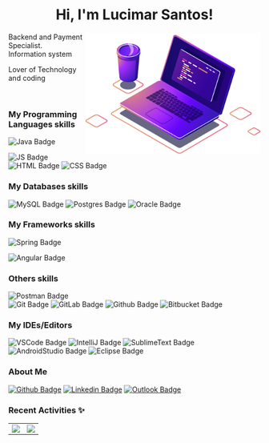 <h1 align="center">Hi, I'm Lucimar Santos!</h1><img align="right" src="https://github.com/Rubenscode/Rubenscode/blob/main/img/computer.png" width="350"/>

Backend and Payment Specialist.
<br>
Information system

[comment]: <> (:alien:)

Lover of Technology and coding 

[comment]: <> (:purple_heart:)

<br>

### My Programming Languages skills
![Java Badge](https://img.shields.io/badge/Java-%23ED8B00.svg?&style=for-the-badge&logo=java&logoColor=white?logoWidth=40)

[comment]: <> (![Dart Badge]&#40;https://img.shields.io/badge/dart-%230175C2.svg?style=for-the-badge&logo=dart&logoColor=white&#41;)

[comment]: <> (![Kotlin Badge]&#40;https://img.shields.io/badge/kotlin-%230095D5.svg?style=for-the-badge&logo=kotlin&logoColor=white&#41;)

[comment]: <> (![PHP Badge]&#40;https://img.shields.io/badge/php-%23777BB4.svg?style=for-the-badge&logo=php&logoColor=white&#41;)

[comment]: <> (<br>)
![JS Badge](https://img.shields.io/badge/javascript-%23323330.svg?style=for-the-badge&logo=javascript&logoColor=%23F7DF1E)
![HTML Badge](https://img.shields.io/badge/html5-%23E34F26.svg?style=for-the-badge&logo=html5&logoColor=white)
![CSS Badge](https://img.shields.io/badge/css3-%231572B6.svg?style=for-the-badge&logo=css3&logoColor=white)

[comment]: <> (<br>)

### My Databases skills
![MySQL Badge](https://img.shields.io/badge/mysql-%2300f.svg?style=for-the-badge&logo=mysql&logoColor=white)
![Postgres Badge](https://img.shields.io/badge/postgres-%23316192.svg?style=for-the-badge&logo=postgresql&logoColor=white)
![Oracle Badge](https://img.shields.io/badge/oracle-%23F00000.svg?style=for-the-badge&logo=oracle&logoColor=white)
<br>

### My Frameworks skills
![Spring Badge](https://img.shields.io/badge/Spring%20-%236DB33F.svg?&style=for-the-badge&logo=spring&logoColor=white)

[comment]: <> (![Flutter Badge]&#40;https://img.shields.io/badge/Flutter-%2302569B.svg?style=for-the-badge&logo=Flutter&logoColor=white&#41;)
![Angular Badge](https://img.shields.io/badge/angular.js-%23E23237.svg?style=for-the-badge&logo=angularjs&logoColor=white)
<br>

### Others skills

[comment]: <> (![Docker Badge]&#40;https://img.shields.io/badge/Docker-0FAAFF.svg?&style=for-the-badge&logo=docker&logoColor=white&#41;)

[comment]: <> (![Kubernets Badge]&#40;https://img.shields.io/badge/kubernetes-%23326ce5.svg?style=for-the-badge&logo=kubernetes&logoColor=white&#41;)
![Postman Badge](https://img.shields.io/badge/Postman-FF6C37?style=for-the-badge&logo=postman&logoColor=red)
<br>
![Git Badge](https://img.shields.io/badge/git-%23F05033.svg?style=for-the-badge&logo=git&logoColor=white)
![GitLab Badge](https://img.shields.io/badge/gitlab-%23181717.svg?style=for-the-badge&logo=gitlab&logoColor=white)
![Github Badge](https://img.shields.io/badge/github-%23121011.svg?style=for-the-badge&logo=github&logoColor=white)
![Bitbucket Badge](https://img.shields.io/badge/bitbucket-%230047B3.svg?style=for-the-badge&logo=bitbucket&logoColor=white)
<br>

### My IDEs/Editors
![VSCode Badge](https://img.shields.io/badge/Visual_Studio_Code-0078d7.svg?style=for-the-badge&logo=visual-studio-code&logoColor=white)
![IntelliJ Badge](https://img.shields.io/badge/IntelliJ_IDEA-000000.svg?style=for-the-badge&logo=intellij-idea&logoColor=white)
![SublimeText Badge](https://img.shields.io/badge/sublime_text-%23575757.svg?style=for-the-badge&logo=sublime-text&logoColor=important)
![AndroidStudio Badge](https://img.shields.io/badge/Android_Studio-01DE7A.svg?style=for-the-badge&logo=android-studio&logoColor=white)
![Eclipse Badge](https://img.shields.io/badge/Eclipse-3E4D78.svg?style=for-the-badge&logo=eclipse&logoColor=white)
<br>

[comment]: <> (### Cloud)

[comment]: <> (![AWS Badge]&#40;https://img.shields.io/badge/AWS-%23FF9900.svg?style=for-the-badge&logo=amazon-aws&logoColor=white&#41;)

[comment]: <> (![Heroku Badge]&#40;https://img.shields.io/badge/heroku-%23430098.svg?style=for-the-badge&logo=heroku&logoColor=white&#41;)

[comment]: <> (![Firebase Badge]&#40;https://img.shields.io/badge/firebase-%23039BE5.svg?style=for-the-badge&logo=firebase&#41;)

[comment]: <> (![DigitalOcean Badge]&#40;https://img.shields.io/badge/DigitalOcean-%230167ff.svg?style=for-the-badge&logo=digitalOcean&logoColor=white&#41;)

[comment]: <> (<br>)

### About Me

[![Github Badge](https://img.shields.io/badge/-Github-000?style=for-the-badge&logo=Github&logoColor=white&link=https://github.com/lucimarsb)](https://github.com/lucimarsb)
[![Linkedin Badge](https://img.shields.io/badge/-LinkedIn-blue?style=for-the-badge&logo=Linkedin&logoColor=white&link=https://www.linkedin.com/in/lucimar-santos/)](https://www.linkedin.com/in/lucimar-santos-06156649/)
[![Outlook Badge](https://img.shields.io/badge/-Outlook-blue?style=for-the-badge&logo=Outlook&logoColor=white&link=mailto:lucimarsan@outlook.com)](mailto:lucimarsan@outlook.com)<br>

### Recent Activities ✨
<center>
<table>
  <tr>
      <td><img align="left" padding-right="10px" src=https://github-readme-stats.vercel.app/api?username=lucimarsb&show_icons=true&theme=buefy></td>
      <td><img align="left" padding-right="10px" src=https://github-readme-stats.vercel.app/api/top-langs/?username=lucimarsb&show_icons=true&theme=buefy&layout=compact></td>
  </tr>  
</table>
</center>
<!--
**lucimarsb/lucimarsb** is a ✨ _special_ ✨ repository because its `README.md` (this file) appears on your GitHub profile.

Here are some ideas to get you started:

- 🔭 I’m currently working on ...
- 🌱 I’m currently learning ...
- 👯 I’m looking to collaborate on ...
- 🤔 I’m looking for help with ...
- 💬 Ask me about ...
- 📫 How to reach me: ...
- 😄 Pronouns: ...
- ⚡ Fun fact: ...
  -->
